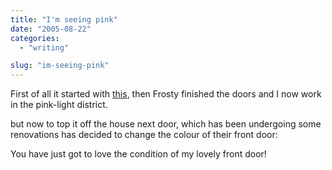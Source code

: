 ```yaml
---
title: "I'm seeing pink"
date: "2005-08-22"
categories:
  - "writing"

slug: "im-seeing-pink"
---
```


First of all it started with [this](https://www.shibbyonline.co.uk/blog/2005/08/02/who-would-work-in-an-office-like-this/), then Frosty finished the doors and I now work in the pink-light district.
<!-- [![](/images/36478374_bb359c6551_m.jpg)](https://www.flickr.com/photos/funkylarma/36478374/ "Oscar Office")   -->
but now to top it off the house next door, which has been undergoing some renovations has decided to change the colour of their front door:
<!-- [![](/images/36478375_fa34959316_m.jpg)](https://www.flickr.com/photos/funkylarma/36478375/ "Ouch")   -->
You have just got to love the condition of my lovely front door!
